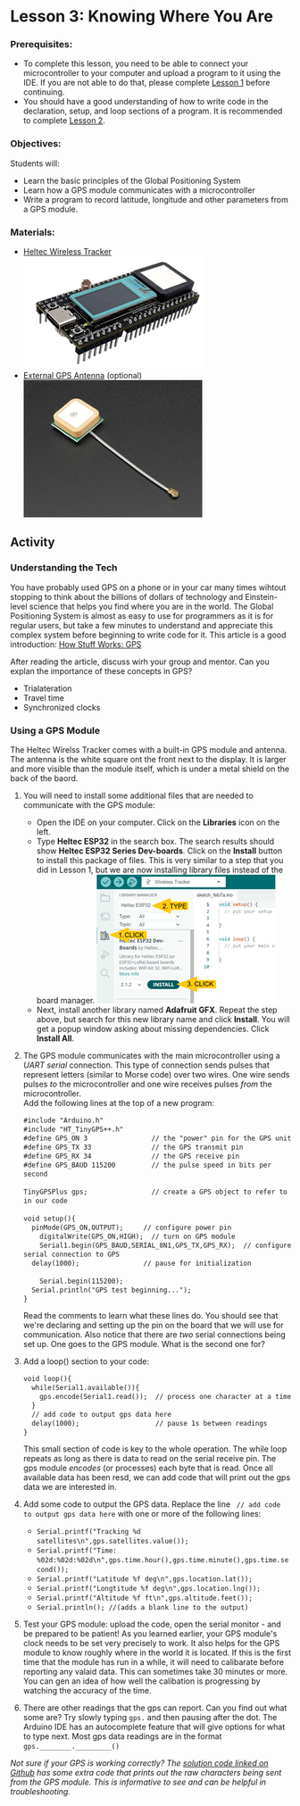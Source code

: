 # Lesson 3: Knowing Where You Are

### Prerequisites:
- To complete this lesson, you need to be able to connect your microcontroller to your computer and upload a program to it using the IDE. If you are not able to do that, please complete [Lesson 1](../lesson-1/README.md) before continuing.
- You should have a good understanding of how to write code in the declaration, setup, and loop sections of a program. It is recommended to complete [Lesson 2](../lesson-2/README.md).

### Objectives:
Students will: 
- Learn the basic principles of the Global Positioning System  
- Learn how a GPS module communicates with a microcontroller
- Write a program to record latitude, longitude and other parameters from a GPS module.

### Materials:
- [Heltec Wireless Tracker](https://heltec.org/project/wireless-tracker/)\
  ![Image of Heltec Wireless Tracker](assets/images/heltec_wireless_tracker.png)
- [External GPS Antenna](https://en.wikipedia.org/wiki/Antenna_(radio)) (optional)\
  ![Image of external GPS Antenna Adafruit License: CC BY-NC-SA 2.0](assets/images/external_gps_antenna.png)
  
## Activity

### Understanding the Tech
You have probably used GPS on a phone or in your car many times wihtout stopping to think about the billions of dollars of technology and Einstein-level science that helps you find where you are in the world. The Global Positioning System is almost as easy to use for programmers as it is for regular users, but take a few minutes to understand and appreciate this complex system before beginning to write code for it. This article is a good introduction:
[How Stuff Works: GPS](https://electronics.howstuffworks.com/gadgets/travel/gps.htm)

After reading the article, discuss wirh your group and mentor. Can you explan the importance of these concepts in GPS?
- Trialateration
- Travel time
- Synchronized clocks

### Using a GPS Module
The Heltec Wirelss Tracker comes with a built-in GPS module and antenna. The antenna is the white square ont the front next to the display. It is larger and more visible than the module itself, which is under a metal shield on the back of the baord. 

1. You will need to install some additional files that are needed to communicate with the GPS module:
    - Open the IDE on your computer. Click on the **Libraries** icon on the left.
    - Type **Heltec ESP32** in the search box. The search results should show **Heltec ESP32 Series Dev-boards**. Click on the **Install** button to install this package of files. This is very similar to a step that you did in Lesson 1, but we are now installing library files instead of the board manager.
    ![Image of the search box and Install button](assets/images/library-search-install.png)
    - Next, install another library named **Adafruit GFX**. Repeat the step above, but search for this new library name and click **Install**. You will get a popup window asking about missing dependencies. Click **Install All**.

2. The GPS module communicates with the main microcontroller using a *UART serial* connection. This type of connection sends pulses that represent letters (similar to Morse code) over two wires. One wire sends pulses *to* the microcontroller and one wire receives pulses *from* the microcontroller.\
Add the following lines at the top of a new program:
    ```
    #include "Arduino.h"
    #include "HT_TinyGPS++.h"
    #define GPS_ON 3                // the "power" pin for the GPS unit
    #define GPS_TX 33               // the GPS transmit pin
    #define GPS_RX 34               // the GPS receive pin
    #define GPS_BAUD 115200         // the pulse speed in bits per second

    TinyGPSPlus gps;                // create a GPS object to refer to in our code

    void setup(){
      pinMode(GPS_ON,OUTPUT);     // configure power pin
	    digitalWrite(GPS_ON,HIGH);  // turn on GPS module
	    Serial1.begin(GPS_BAUD,SERIAL_8N1,GPS_TX,GPS_RX);  // configure serial connection to GPS  
      delay(1000);                // pause for initialization

	    Serial.begin(115200);  
      Serial.println("GPS test beginning...");  
    }
    ```
    Read the comments to learn what these lines do. You should see that we're declaring and setting up the pin on the board that we will use for communication. Also notice that there are *two* serial connections being set up. One goes to the GPS module. What is the second one for?

3. Add a loop() section to your code:
    ```
    void loop(){
      while(Serial1.available()){
        gps.encode(Serial1.read());  // process one character at a time
      }
      // add code to output gps data here
      delay(1000);                   // pause 1s between readings  
    }
    ```
    This small section of code is key to the whole operation. The while loop repeats as long as there is data to read on the serial receive pin. The gps module *encodes* (or processes) each byte that is read. Once all available data has been resd, we can add code that will print out the gps data we are interested in.

4.  Add some code to output the GPS data. Replace the line ``` // add code to output gps data here``` with one or more of the following lines:
    - ```Serial.printf("Tracking %d satellites\n",gps.satellites.value());```
    - ```Serial.printf("Time: %02d:%02d:%02d\n",gps.time.hour(),gps.time.minute(),gps.time.second());```
    - ```Serial.printf("Latitude %f deg\n",gps.location.lat());```
    - ```Serial.printf("Longtitude %f deg\n",gps.location.lng());```
    - ```Serial.printf("Altitude %f ft\n",gps.altitude.feet());```
    - ```Serial.println(); //(adds a blank line to the output)```

5. Test your GPS module: upload the code, open the serial monitor - and be prepared to be patient! As you learned earlier, your GPS module's clock needs to be set very precisely to work. It also helps for the GPS module to know roughly where in the world it is located. If this is the first time that the module has run in a while, it will need to calibarate before reporting any valaid data. This can sometimes take 30 minutes or more. You can gen an idea of how well the calibation is progressing by watching the accuracy of the time.

6. There are other readings that the gps can report. Can you find out what some are? Try slowly typing ```gps.``` and then pausing after the dot. The Arduino IDE has an autocomplete feature that will give options for what to type next. Most gps data readings are in the format ```gps.________._________()```


*Not sure if your GPS is working correctly? The [solution code linked on Github](../lesson-3/Lesson_3_solution.ino) has some extra code that prints out the raw characters being sent from the GPS module. This is informative to see and can be helpful in troubleshooting.*